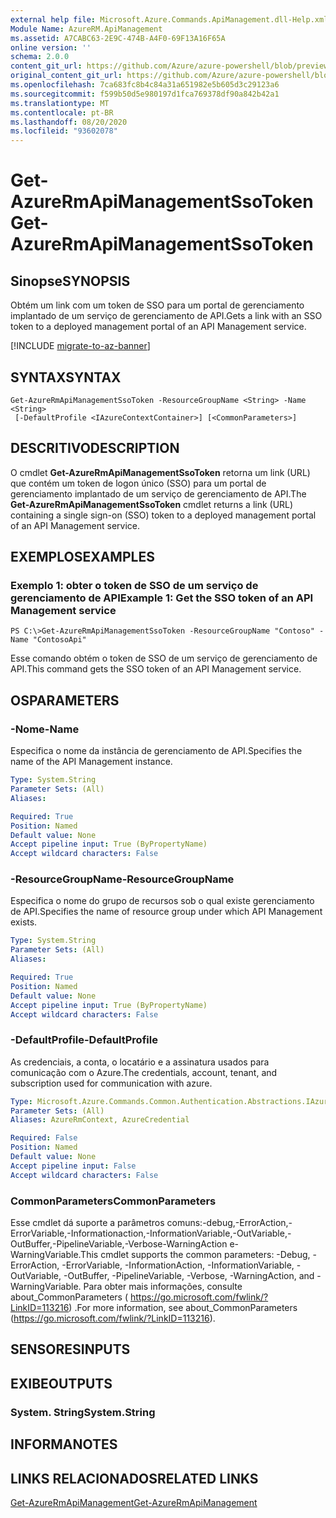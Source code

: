 ```yaml
---
external help file: Microsoft.Azure.Commands.ApiManagement.dll-Help.xml
Module Name: AzureRM.ApiManagement
ms.assetid: A7CABC63-2E9C-474B-A4F0-69F13A16F65A
online version: ''
schema: 2.0.0
content_git_url: https://github.com/Azure/azure-powershell/blob/preview/src/ResourceManager/ApiManagement/Commands.ApiManagement/help/Get-AzureRmApiManagementSsoToken.md
original_content_git_url: https://github.com/Azure/azure-powershell/blob/preview/src/ResourceManager/ApiManagement/Commands.ApiManagement/help/Get-AzureRmApiManagementSsoToken.md
ms.openlocfilehash: 7ca683fc8b4c84a31a651982e5b605d3c29123a6
ms.sourcegitcommit: f599b50d5e980197d1fca769378df90a842b42a1
ms.translationtype: MT
ms.contentlocale: pt-BR
ms.lasthandoff: 08/20/2020
ms.locfileid: "93602078"
---
```

# <span data-ttu-id="6fa20-101">Get-AzureRmApiManagementSsoToken</span><span class="sxs-lookup"><span data-stu-id="6fa20-101">Get-AzureRmApiManagementSsoToken</span></span>

## <span data-ttu-id="6fa20-102">Sinopse</span><span class="sxs-lookup"><span data-stu-id="6fa20-102">SYNOPSIS</span></span>
<span data-ttu-id="6fa20-103">Obtém um link com um token de SSO para um portal de gerenciamento implantado de um serviço de gerenciamento de API.</span><span class="sxs-lookup"><span data-stu-id="6fa20-103">Gets a link with an SSO token to a deployed management portal of an API Management service.</span></span>

[!INCLUDE [migrate-to-az-banner](../../includes/migrate-to-az-banner.md)]

## <span data-ttu-id="6fa20-104">SYNTAX</span><span class="sxs-lookup"><span data-stu-id="6fa20-104">SYNTAX</span></span>

```
Get-AzureRmApiManagementSsoToken -ResourceGroupName <String> -Name <String>
 [-DefaultProfile <IAzureContextContainer>] [<CommonParameters>]
```

## <span data-ttu-id="6fa20-105">DESCRITIVO</span><span class="sxs-lookup"><span data-stu-id="6fa20-105">DESCRIPTION</span></span>
<span data-ttu-id="6fa20-106">O cmdlet **Get-AzureRmApiManagementSsoToken** retorna um link (URL) que contém um token de logon único (SSO) para um portal de gerenciamento implantado de um serviço de gerenciamento de API.</span><span class="sxs-lookup"><span data-stu-id="6fa20-106">The **Get-AzureRmApiManagementSsoToken** cmdlet returns a link (URL) containing a single sign-on (SSO) token to a deployed management portal of an API Management service.</span></span>

## <span data-ttu-id="6fa20-107">EXEMPLOS</span><span class="sxs-lookup"><span data-stu-id="6fa20-107">EXAMPLES</span></span>

### <span data-ttu-id="6fa20-108">Exemplo 1: obter o token de SSO de um serviço de gerenciamento de API</span><span class="sxs-lookup"><span data-stu-id="6fa20-108">Example 1: Get the SSO token of an API Management service</span></span>
```
PS C:\>Get-AzureRmApiManagementSsoToken -ResourceGroupName "Contoso" -Name "ContosoApi"
```

<span data-ttu-id="6fa20-109">Esse comando obtém o token de SSO de um serviço de gerenciamento de API.</span><span class="sxs-lookup"><span data-stu-id="6fa20-109">This command gets the SSO token of an API Management service.</span></span>

## <span data-ttu-id="6fa20-110">OS</span><span class="sxs-lookup"><span data-stu-id="6fa20-110">PARAMETERS</span></span>

### <span data-ttu-id="6fa20-111">-Nome</span><span class="sxs-lookup"><span data-stu-id="6fa20-111">-Name</span></span>
<span data-ttu-id="6fa20-112">Especifica o nome da instância de gerenciamento de API.</span><span class="sxs-lookup"><span data-stu-id="6fa20-112">Specifies the name of the API Management instance.</span></span>

```yaml
Type: System.String
Parameter Sets: (All)
Aliases: 

Required: True
Position: Named
Default value: None
Accept pipeline input: True (ByPropertyName)
Accept wildcard characters: False
```

### <span data-ttu-id="6fa20-113">-ResourceGroupName</span><span class="sxs-lookup"><span data-stu-id="6fa20-113">-ResourceGroupName</span></span>
<span data-ttu-id="6fa20-114">Especifica o nome do grupo de recursos sob o qual existe gerenciamento de API.</span><span class="sxs-lookup"><span data-stu-id="6fa20-114">Specifies the name of resource group under which API Management exists.</span></span>

```yaml
Type: System.String
Parameter Sets: (All)
Aliases: 

Required: True
Position: Named
Default value: None
Accept pipeline input: True (ByPropertyName)
Accept wildcard characters: False
```

### <span data-ttu-id="6fa20-115">-DefaultProfile</span><span class="sxs-lookup"><span data-stu-id="6fa20-115">-DefaultProfile</span></span>
<span data-ttu-id="6fa20-116">As credenciais, a conta, o locatário e a assinatura usados para comunicação com o Azure.</span><span class="sxs-lookup"><span data-stu-id="6fa20-116">The credentials, account, tenant, and subscription used for communication with azure.</span></span>

```yaml
Type: Microsoft.Azure.Commands.Common.Authentication.Abstractions.IAzureContextContainer
Parameter Sets: (All)
Aliases: AzureRmContext, AzureCredential

Required: False
Position: Named
Default value: None
Accept pipeline input: False
Accept wildcard characters: False
```

### <span data-ttu-id="6fa20-117">CommonParameters</span><span class="sxs-lookup"><span data-stu-id="6fa20-117">CommonParameters</span></span>
<span data-ttu-id="6fa20-118">Esse cmdlet dá suporte a parâmetros comuns:-debug,-ErrorAction,-ErrorVariable,-Informationaction,-InformationVariable,-OutVariable,-OutBuffer,-PipelineVariable,-Verbose-WarningAction e-WarningVariable.</span><span class="sxs-lookup"><span data-stu-id="6fa20-118">This cmdlet supports the common parameters: -Debug, -ErrorAction, -ErrorVariable, -InformationAction, -InformationVariable, -OutVariable, -OutBuffer, -PipelineVariable, -Verbose, -WarningAction, and -WarningVariable.</span></span> <span data-ttu-id="6fa20-119">Para obter mais informações, consulte about_CommonParameters ( https://go.microsoft.com/fwlink/?LinkID=113216) .</span><span class="sxs-lookup"><span data-stu-id="6fa20-119">For more information, see about_CommonParameters (https://go.microsoft.com/fwlink/?LinkID=113216).</span></span>

## <span data-ttu-id="6fa20-120">SENSORES</span><span class="sxs-lookup"><span data-stu-id="6fa20-120">INPUTS</span></span>

## <span data-ttu-id="6fa20-121">EXIBE</span><span class="sxs-lookup"><span data-stu-id="6fa20-121">OUTPUTS</span></span>

### <span data-ttu-id="6fa20-122">System. String</span><span class="sxs-lookup"><span data-stu-id="6fa20-122">System.String</span></span>

## <span data-ttu-id="6fa20-123">INFORMA</span><span class="sxs-lookup"><span data-stu-id="6fa20-123">NOTES</span></span>

## <span data-ttu-id="6fa20-124">LINKS RELACIONADOS</span><span class="sxs-lookup"><span data-stu-id="6fa20-124">RELATED LINKS</span></span>

[<span data-ttu-id="6fa20-125">Get-AzureRmApiManagement</span><span class="sxs-lookup"><span data-stu-id="6fa20-125">Get-AzureRmApiManagement</span></span>](./Get-AzureRmApiManagement.md)



